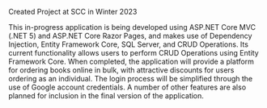 Created Project at SCC in Winter 2023

This in-progress application is being developed using ASP.NET Core MVC (.NET 5) and ASP.NET Core Razor Pages, and makes use of Dependency Injection, Entity Framework Core, SQL Server, and CRUD Operations. Its current functionality allows users to perform CRUD Operations using Entity Framework Core. When completed, the application will provide a platform for ordering books online in bulk, with attractive discounts for users ordering as an individual. The login process will be simplified through the use of Google account credentials. A number of other features are also planned for inclusion in the final version of the application.
